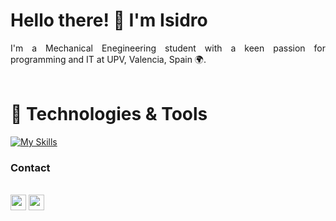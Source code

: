 # Hello there! 👋 I'm Isidro
<div align="justify">
I'm a Mechanical Enegineering student with a keen passion for programming and IT at UPV, Valencia, Spain 🌍.
</div>
<br/>

# 🔧 Technologies & Tools
[![My Skills](https://skillicons.dev/icons?i=html,css,js,react,tailwind,jest,git)](https://skillicons.dev)
<br/>

### Contact
<br/><a href="https://www.linkedin.com/in/isidro-navarro-oporto"><img src="https://img.shields.io/badge/linkedin-%230077B5.svg?&style=for-the-badge&logo=linkedin&logoColor=white" height=25></a>
<a href="mailto:isinavarrooporto@gmail.com"><img src="https://img.shields.io/badge/Gmail-D14836?style=for-the-badge&logo=gmail&logoColor=white" height=25></a>
